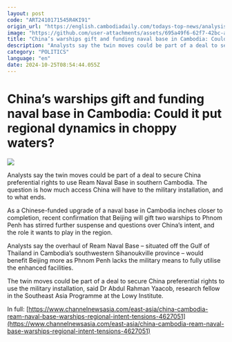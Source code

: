 ```yaml
---
layout: post
code: "ART2410171545R4KI91"
origin_url: "https://english.cambodiadaily.com/todays-top-news/analysis-giving-warships-funding-a-naval-base-chinas-gestures-to-cambodia-raise-eyebrows-over-regional-intent-189473/"
image: "https://github.com/user-attachments/assets/695a49f6-62f7-42bc-a199-99217c4a0c54"
title: "China’s warships gift and funding naval base in Cambodia: Could it put regional dynamics in choppy waters?"
description: "Analysts say the twin moves could be part of a deal to secure China preferential rights to use Ream Naval Base in southern Cambodia. The question is how much access China will have to the military installation, and to what ends."
category: "POLITICS"
language: "en"
date: 2024-10-25T08:54:44.055Z
---
```


# China’s warships gift and funding naval base in Cambodia: Could it put regional dynamics in choppy waters?

 ![](https://github.com/user-attachments/assets/48f13702-63c5-493b-8d43-1c5dabead43d)

Analysts say the twin moves could be part of a deal to secure China preferential rights to use Ream Naval Base in southern Cambodia. The question is how much access China will have to the military installation, and to what ends.

As a Chinese-funded upgrade of a naval base in Cambodia inches closer to completion, recent confirmation that Beijing will gift two warships to Phnom Penh has stirred further suspense and questions over China’s intent, and the role it wants to play in the region.

Analysts say the overhaul of Ream Naval Base – situated off the Gulf of Thailand in Cambodia’s southwestern Sihanoukville province – would benefit Beijing more as Phnom Penh lacks the military means to fully utilise the enhanced facilities.

The twin moves could be part of a deal to secure China preferential rights to use the military installation, said Dr Abdul Rahman Yaacob, research fellow in the Southeast Asia Programme at the Lowy Institute.

In full: [https://www.channelnewsasia.com/east-asia/china-cambodia-ream-naval-base-warships-regional-intent-tensions-4627051](https://www.channelnewsasia.com/east-asia/china-cambodia-ream-naval-base-warships-regional-intent-tensions-4627051)